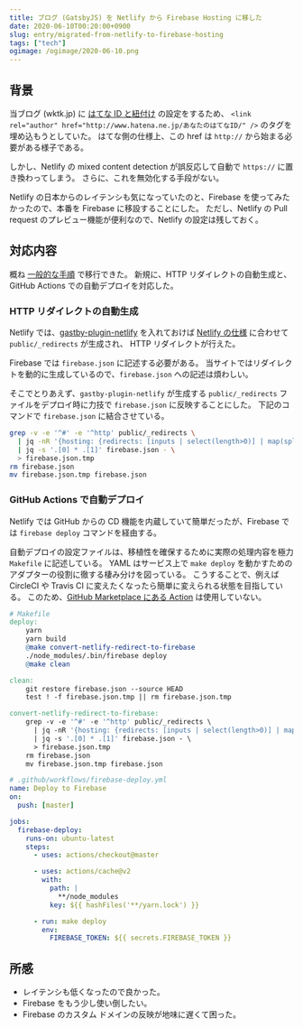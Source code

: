 ```yaml
---
title: ブログ (GatsbyJS) を Netlify から Firebase Hosting に移した
date: 2020-06-10T00:20:00+0900
slug: entry/migrated-from-netlify-to-firebase-hosting
tags: ["tech"]
ogimage: /ogimage/2020-06-10.png
---
```


## 背景

当ブログ (wktk.jp) に [はてな ID と紐付け](https://b.hatena.ne.jp/help/entry/pageowner) の設定をするため、
`<link rel="author" href="http://www.hatena.ne.jp/あなたのはてなID/" />` のタグを埋め込もうとしていた。
はてな側の仕様上、この href は `http://` から始まる必要がある様子である。

しかし、Netlify の mixed content detection が誤反応して自動で `https://` に置き換わってしまう。
さらに、これを無効化する手段がない。

Netlify の日本からのレイテンシも気になっていたのと、Firebase を使ってみたかったので、本番を Firebase に移設することにした。
ただし、Netlify の Pull request のプレビュー機能が便利なので、Netlify の設定は残しておく。

## 対応内容

概ね [一般的な手順](https://www.gatsbyjs.org/docs/deploying-to-firebase/) で移行できた。
新規に、HTTP リダイレクトの自動生成と、GitHub Actions での自動デプロイを対応した。

### HTTP リダイレクトの自動生成

Netlify では、[gastby-plugin-netlify](https://www.gatsbyjs.org/packages/gatsby-plugin-netlify/) を入れておけば
[Netlify の仕様](https://docs.netlify.com/routing/redirects/) に合わせて `public/_redirects` が生成され、
HTTP リダイレクトが行えた。

Firebase では `firebase.json` に記述する必要がある。
当サイトではリダイレクトを動的に生成しているので、`firebase.json` への記述は煩わしい。

そこでとりあえず、`gastby-plugin-netlify` が生成する `public/_redirects` ファイルをデプロイ時に力技で `firebase.json` に反映することにした。
下記のコマンドで `firebase.json` に結合させている。

```sh
grep -v -e '^#' -e '^http' public/_redirects \
  | jq -nR '{hosting: {redirects: [inputs | select(length>0)] | map(split("  ")) | map({"source": .[0], "destination": .[1], "type": .[2]})}}' \
  | jq -s '.[0] * .[1]' firebase.json - \
  > firebase.json.tmp
rm firebase.json
mv firebase.json.tmp firebase.json
```

### GitHub Actions で自動デプロイ

Netlify では GitHub からの CD 機能を内蔵していて簡単だったが、Firebase では `firebase deploy` コマンドを経由する。

自動デプロイの設定ファイルは、移植性を確保するために実際の処理内容を極力 `Makefile` に記述している。
YAML はサービス上で `make deploy` を動かすためのアダプターの役割に徹する棲み分けを図っている。
こうすることで、例えば CircleCI や Travis CI に変えたくなったら簡単に変えられる状態を目指している。
このため、[GitHub Marketplace にある Action](https://github.com/marketplace/actions/github-action-for-firebase)
は使用していない。

```Makefile
# Makefile
deploy:
	yarn
	yarn build
	@make convert-netlify-redirect-to-firebase
	./node_modules/.bin/firebase deploy
	@make clean

clean:
	git restore firebase.json --source HEAD
	test ! -f firebase.json.tmp || rm firebase.json.tmp

convert-netlify-redirect-to-firebase:
	grep -v -e '^#' -e '^http' public/_redirects \
	  | jq -nR '{hosting: {redirects: [inputs | select(length>0)] | map(split("  ")) | map({"source": .[0], "destination": .[1], "type": .[2]})}}' \
	  | jq -s '.[0] * .[1]' firebase.json - \
	  > firebase.json.tmp
	rm firebase.json
	mv firebase.json.tmp firebase.json
```

```yaml
# .github/workflows/firebase-deploy.yml
name: Deploy to Firebase
on:
  push: [master]

jobs:
  firebase-deploy:
    runs-on: ubuntu-latest
    steps:
      - uses: actions/checkout@master

      - uses: actions/cache@v2
        with:
          path: |
            **/node_modules
          key: ${{ hashFiles('**/yarn.lock') }}

      - run: make deploy
        env:
          FIREBASE_TOKEN: ${{ secrets.FIREBASE_TOKEN }}
```

## 所感

- レイテンシも低くなったので良かった。
- Firebase をもう少し使い倒したい。
- Firebase のカスタム ドメインの反映が地味に遅くて困った。
